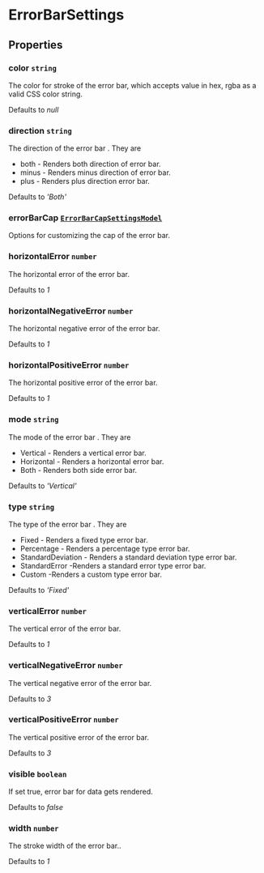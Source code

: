 # ErrorBarSettings

## Properties

### color `string`

 The color for stroke of the error bar, which accepts value in hex, rgba as a valid CSS color string.

Defaults to *null*

### direction `string`

The direction of the error bar . They are
* both -  Renders both direction of error bar.
* minus - Renders minus direction of error bar.
* plus - Renders plus direction error bar.

Defaults to *'Both'*

### errorBarCap [`ErrorBarCapSettingsModel`](./api-errorBarCapSettingsModel.html)

Options for customizing the cap of the error bar.

### horizontalError `number`

The horizontal error of the error bar.

Defaults to *1*

### horizontalNegativeError `number`

The horizontal negative error of the error bar.

Defaults to *1*

### horizontalPositiveError `number`

The horizontal positive error of the error bar.

Defaults to *1*

### mode `string`

The mode of the error bar . They are
* Vertical -  Renders a vertical error bar.
* Horizontal - Renders a horizontal error bar.
* Both - Renders both side error bar.

Defaults to *'Vertical'*

### type `string`

The type of the error bar . They are
* Fixed -  Renders a fixed type error bar.
* Percentage - Renders a percentage type error bar.
* StandardDeviation - Renders a standard deviation type error bar.
* StandardError -Renders a standard error type error bar.
* Custom -Renders a custom type error bar.

Defaults to *'Fixed'*

### verticalError `number`

The vertical error of the error bar.

Defaults to *1*

### verticalNegativeError `number`

The vertical negative error of the error bar.

Defaults to *3*

### verticalPositiveError `number`

The vertical positive error of the error bar.

Defaults to *3*

### visible `boolean`

If set true, error bar for data gets rendered.

Defaults to *false*

### width `number`

The stroke width of the error bar..

Defaults to *1*
